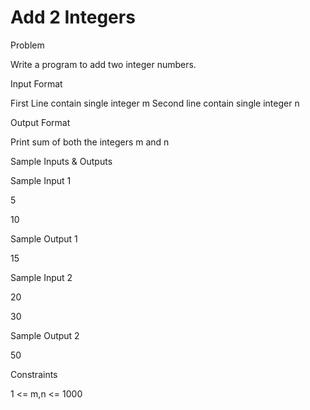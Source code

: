 # Add 2 Integers

Problem





Write a program to add two integer numbers.





Input Format



First Line contain single integer m Second line contain single integer n





Output Format



Print sum of both the integers m and n





Sample Inputs & Outputs



Sample Input 1

5

10



Sample Output 1

15







Sample Input 2

20

30



Sample Output 2

50







Constraints



1 <= m,n <= 1000





